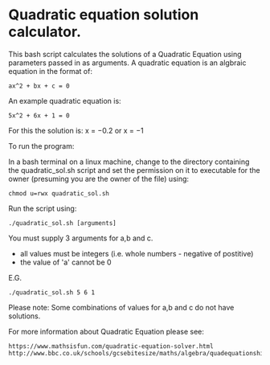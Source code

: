 Quadratic equation solution calculator.
======================================

This bash script calculates the solutions of a Quadratic Equation using parameters passed in as arguments. A quadratic equation is an algbraic equation in the format of:  

```
ax^2 + bx + c = 0
```

An example quadratic equation is:

```
5x^2 + 6x + 1 = 0
```

For this the solution is: x = −0.2 or x = −1

To run the program:

In a bash terminal on a linux machine, change to the directory containing the quadratic_sol.sh script and set the permission on it to executable for the owner (presuming you are the owner of the file) using:
```
chmod u=rwx quadratic_sol.sh
```

Run the script using:

```
./quadratic_sol.sh [arguments]
```

You must supply 3 arguments for a,b and c.

* all values must be integers (i.e. whole numbers - negative of postitive)
* the value of 'a' cannot be 0

E.G.

```
./quadratic_sol.sh 5 6 1
```
Please note: Some combinations of values for a,b and c do not have solutions.

For more information about Quadratic Equation please see:
```
https://www.mathsisfun.com/quadratic-equation-solver.html
http://www.bbc.co.uk/schools/gcsebitesize/maths/algebra/quadequationshirev3.shtml
```

 
